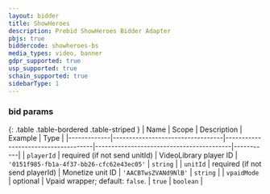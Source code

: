 ```yaml
---
layout: bidder
title: ShowHeroes
description: Prebid ShowHeroes Bidder Adapter
pbjs: true
biddercode: showheroes-bs
media_types: video, banner
gdpr_supported: true
usp_supported: true
schain_supported: true
sidebarType: 1
---
```




### bid params

{: .table .table-bordered .table-striped }
| Name        | Scope                            | Description                         | Example                                  | Type      |
|-------------|----------------------------------|-------------------------------------|------------------------------------------|-----------|
| `playerId`  | required (if not send unitId)    | VideoLibrary player ID              | `'0151f985-fb1a-4f37-bb26-cfc62e43ec05'` | `string`  |
| `unitId`    | required (if not send playerId)  | Monetize unit ID                    | `'AACBTwsZVANd9NlB'`                     | `string`  |
| `vpaidMode` | optional                         | Vpaid wrapper; default: `false`.    | `true`                                   | `boolean` |
